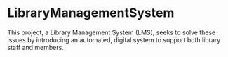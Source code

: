 # LibraryManagementSystem
This project, a Library Management System (LMS), seeks to solve these issues by introducing an automated, digital system to support both library staff and members. 
